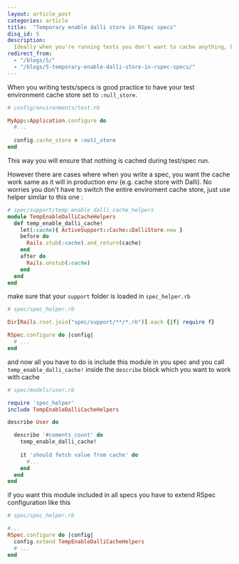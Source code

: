 ```yaml
---
layout: article_post
categories: article
title:  "Temporary enable dalli store in RSpec specs"
disq_id: 5
description:
  Ideally when you're running tests you don't want to cache anything, but there are some cases that you need to make sure stuff is working with caching enabled. This article will show you how to temporary enable Dalli cache for some of your specs 
redirect_from:
  - "/blogs/5/"
  - "/blogs/5-temporary-enable-dalli-store-in-rspec-specs/"
---
```



When you writing tests/specs is good practice to have your test environment cache store set to `:null_store`.

```ruby
# config/environments/test.rb

MyApp::Application.configure do
  #...
  
  config.cache_store = :null_store
end
```

This way you will ensure that nothing is cached during test/spec run.

However there are cases where when you write a spec, you want the cache work same as it will in production env (e.g. 
cache store with Dalli). No worries you don't have to switch the entire enviroment cache store, just use helper
similar to this one :


```ruby
# spec/support/temp_enable_dalli_cache_helpers
module TempEnableDalliCacheHelpers
  def temp_enable_dalli_cache!
    let(:cache){ ActiveSupport::Cache::DalliStore.new }
    before do
      Rails.stub(:cache).and_return(cache)
    end
    after do
      Rails.unstub(:cache)
    end
  end
end
```

make sure that your `support` folder is loaded in `spec_helper.rb`

```ruby
# spec/spec_helper.rb

Dir[Rails.root.join("spec/support/**/*.rb")].each {|f| require f}

RSpec.configure do |config|
  # ...
end
```

and now all you have to do is include this module in you spec and you call `temp_enable_dalli_cache!` inside
the `describe` block which you want to work with cache

```ruby
# spec/models/user.rb

require 'spec_helper'
include TempEnableDalliCacheHelpers

describe User do

  describe '#coments_count' do
    temp_enable_dalli_cache!
  
    it 'should fetch value from cache' do
      #...
    end
  end
end

```

if you want this module included in all specs you have to extend RSpec configuration like this 

```ruby
# spec/spec_helper.rb

#...
RSpec.configure do |config|
  config.extend TempEnableDalliCacheHelpers
  # ...
end
```
